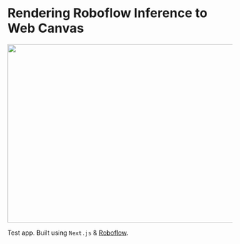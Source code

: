 # Rendering Roboflow Inference to Web Canvas

<p align="center" width="100%">
    <img src="object_detection.gif" width="640" height="400" />
</p>

Test app. Built using `Next.js` & [Roboflow](https://roboflow.com/).
